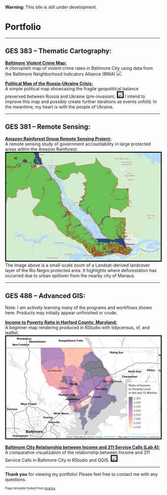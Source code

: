 **Warning:** This site is still under development.

# Portfolio

---

## GES  383 – Thematic  Cartography: 

**[Baltimore Violent Crime Map:](/Project383.2/index)** <br>
A choropleth map of violent crime rates in Baltimore City using data from the Baltimore Neighborhood Indicators Alliance (BNIA)
[<img src="Project383.2/Lab3ges383.svg?raw=true"/>](/Project383.2/index)


**[Political Map of the Russia-Ukraine Crisis:](/Project383/index)** <br>
A simple political map showcasing the fragile geopolitical balance preserved between Russia and Ukraine (pre-invasion).
[<img style="border:3px solid black;" src="Project383/ukrainerussiaMAP.svg?raw=true"/>](/Project383/index)
I intend to improve this map and possibly create further iterations as events unfold. In the meantime, my heart is with the people of Ukraine.   

---

## GES  381 – Remote  Sensing: 

**[Amazon Rainforest Group Remote Sensing Project:](/Project381/index)** <br>
A remote sensing study of government accountability in large protected areas within the Amazon Rainforest.
[<img style="border:3px solid black;" src="Project381/Screen Shot 2022-02-14 at 11.14.42 PM.png?raw=true"/>](/Project381/index)
The image above is a small-scale zoom of a Landsat-derived landcover layer of the Rio Negro protected area. It highlights where deforestation has occurred due to urban spillover from the nearby city of Manaus.

---

## GES  486 – Advanced  GIS: 

Note: I am actively learning many of the programs and workflows shown here. Products may initially appear unfinished or crude.

**[Income to Poverty Ratio in Harford County, Maryland:](/Project486.1/index)** <br>
A beginner map rendering produced in RStudio with tidycensus, sf, and leaflet. 
[<img style="border:3px solid black;" src="Project486.1/Screen Shot 2022-02-21 at 10.09.36 PM.png?raw=true"/>](/Project486.1/index)

**[Baltimore City Relationship between Income and 311 Service Calls (Lab 4):](/Project486.2/index)** <br>
A comparative visualization of the relationship between Income and 311 Service Calls in Baltimore City in RStudio and QGIS.
[<img style="border:3px solid black;" src="Project486.2/BCityRelat.png?raw=true"/>](/Project486.2/index)

---

**Thank you** for viewing my portfolio! Please feel free to contact me with any questions.

<p style="font-size:10px">Page template forked from <a href="https://github.com/evanca/quick-portfolio">evanca</a></p>
<!-- Remove above link if you don't want to attibute -->
